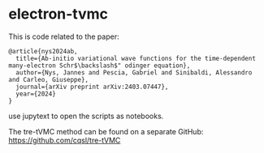# electron-tvmc

This is code related to the paper:

```text
@article{nys2024ab,
  title={Ab-initio variational wave functions for the time-dependent many-electron Schr$\backslash$" odinger equation},
  author={Nys, Jannes and Pescia, Gabriel and Sinibaldi, Alessandro and Carleo, Giuseppe},
  journal={arXiv preprint arXiv:2403.07447},
  year={2024}
}
```

use jupytext to open the scripts as notebooks.

The tre-tVMC method can be found on a separate GitHub: https://github.com/cqsl/tre-tVMC
